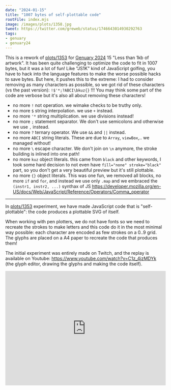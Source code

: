 ```yaml
---
date: "2024-01-15"
title: "1007 bytes of self-plottable code"
rootFile: index.mjs
image: /images/plots/1358.jpg
tweet: https://twitter.com/greweb/status/1746643014930292763
tags:
- genuary
- genuary24
---
```


This is a rework of [plots/1353](/plots/1353) for [Genuary 2024](https://genuary.art) 15 "Less than 1kb of artwork". It has been quite challenging to optimize the code to fit in 1007 bytes, but it was a lot of fun! Like "JS1K" kind of JavaScript golfing, you have to hack into the language features to make the worse possible hacks to save bytes. But here, it pushes this to the extreme: I had to consider removing as many characters as possible, so we got rid of these characters (vs the past version): `!$'*;?ABCI\bkuz{}` !!! You may think some part of the code are verbose but it's also all about removing these characters!

- no more `!` not operation. we wimake checks to be truthy only.
- no more `$` string interpolation. we use `+` instead.
- no more `'*` string multiplication. we use divisions instead!
- no more `;` statement separator. We don't use semicolons and otherwise we use `,` instead.
- no more `?` ternary operator. We use `&&` and `||` instead.
- no more `ABCI` string literals. These are due to `Array`, `viewBox`,.. we managed without!
- no more `\` escape character. We don't join on `\n` anymore, the stroke building is inlined into one path!
- no more `kuz` object literals. this came from `black` and other keywords, I took some hard decision to not even have `fill="none" stroke="black"` part, so you don't get a very beautiful preview but it's still plottable.
- no more `{}` object literals. This was one fun, we removed all blocks, no more `if` and `for`, and instead we use only `.map` and we embraced the `(instr1, instr2, ...)` synthax of JS https://developer.mozilla.org/en-US/docs/Web/JavaScript/Reference/Operators/Comma_operator

---

In [plots/1353](/plots/1353) experiment, we have made JavaScript code that is "self-plottable": the code produces a plottable SVG of itself.

When working with pen plotters, we do not have fonts so we need to recreate the strokes to make letters and this code do it in the most minimal way possible: each character are encoded as few strokes on a 0..9 grid. The glyphs are placed on a A4 paper to recreate the code that produces them! 

The initial experiment was entirely made on Twitch, and the replay is available on Youtube: https://www.youtube.com/watch?v=C1z_4jzMDYk (the glyph editor, drawing the glyphs and making the code itself).

<iframe width="100%" height="360" src="http://www.youtube.com/embed/C1z_4jzMDYk?feature=player_embedded" frameborder="0" allowfullscreen></iframe>
